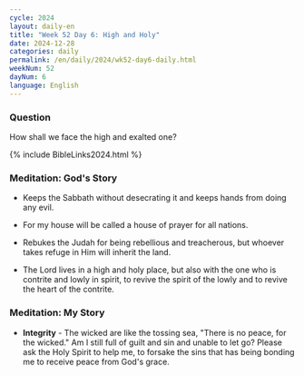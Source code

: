 ```yaml
---
cycle: 2024
layout: daily-en
title: "Week 52 Day 6: High and Holy"
date: 2024-12-28
categories: daily
permalink: /en/daily/2024/wk52-day6-daily.html
weekNum: 52
dayNum: 6
language: English
---
```


### Question     
How shall we face the high and exalted one?

{% include BibleLinks2024.html %} 

### Meditation: God's Story   
+ Keeps the Sabbath without desecrating it and keeps hands from doing any evil. 

+ For my house will be called a house of prayer for all nations. 

+ Rebukes the Judah for being rebellious and treacherous, but whoever takes refuge in Him will inherit the land. 

+ The Lord lives in a high and holy place, but also with the one who is contrite and lowly in spirit, to revive the spirit of the lowly and to revive the heart of the contrite. 

### Meditation: My Story   
+ **Integrity** - The wicked are like the tossing sea, "There is no peace, for the wicked." Am I still full of guilt and sin and unable to let go? Please ask the Holy Spirit to help me, to forsake the sins that has being bonding me to receive peace from God's grace. 
